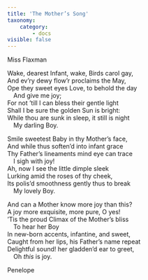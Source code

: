 ```yaml
---
title: 'The Mother’s Song'
taxonomy:
    category:
        - docs
visible: false
---
```


<div class="author">Miss Flaxman</div>

Wake, dearest Infant, wake, Birds carol gay,  
And ev’ry dewy flow’r proclaims the May,  
Ope they sweet eyes Love, to behold the day  
&emsp;And give me joy;  
For not ’till I can bless their gentle light  
Shall I be sure the golden Sun is bright:  
While thou are sunk in sleep, it still is night  
&emsp;My darling Boy.  

Smile sweetest Baby in thy Mother’s face,  
And while thus soften’d into infant grace  
Thy Father’s lineaments mind eye can trace  
&emsp;I sigh with joy!  
Ah, now I see the little dimple sleek  
Lurking amid the roses of thy cheek,  
Its polis’d smoothness gently thus to break  
&emsp;My lovely Boy.  
  
And can a Mother know more joy than this?  
A joy more exquisite, more pure, O yes!  
’Tis the proud Climax of the Mother’s bliss  
&emsp;To hear her Boy  
In new-born accents, infantine, and sweet,  
Caught from her lips, his Father’s name repeat  
Delightful sound! her gladden’d ear to greet,  
&emsp;Oh *this* is joy.  
  
Penelope